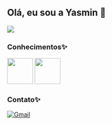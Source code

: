 ## Olá, eu sou a Yasmin 👋

<img src="https://i.pinimg.com/originals/fa/4d/a2/fa4da2be45ac694f0e55c4125e5b68d4.gif" />

### Conhecimentos✨
<div style="display: inline_block">
  <img  height="60" windth="60" src="https://cdn.jsdelivr.net/gh/devicons/devicon/icons/html5/html5-original.svg" />
  <img  height="60" windth="60" src="https://cdn3d.iconscout.com/3d/free/thumb/free-c-language-3d-icon-download-in-png-blend-fbx-gltf-file-formats--logo-mobile-developer-programming-pack-logos-icons-5453029.png?f=webp" />
  
### Contato✨
[![Gmail](https://img.shields.io/badge/Gmail-D14836?style=for-the-badge&logo=gmail&logoColor=white)](yasmin.b.costa7@aluno.senai.br)
</div>
